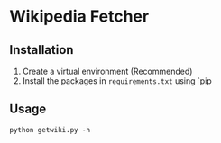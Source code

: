 # Wikipedia Fetcher

## Installation

1. Create a virtual environment (Recommended)
1. Install the packages in `requirements.txt` using `pip

## Usage

	python getwiki.py -h